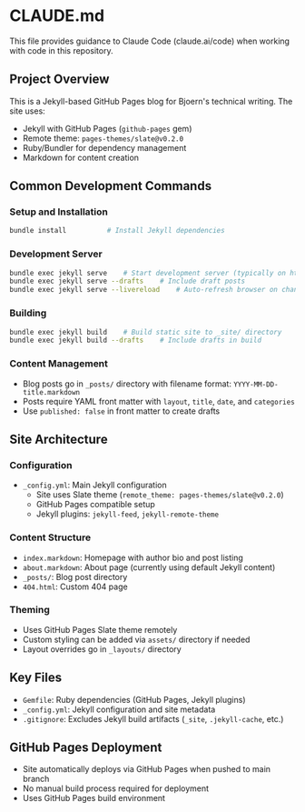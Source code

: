 # CLAUDE.md

This file provides guidance to Claude Code (claude.ai/code) when working with code in this repository.

## Project Overview

This is a Jekyll-based GitHub Pages blog for Bjoern's technical writing. The site uses:
- Jekyll with GitHub Pages (`github-pages` gem)
- Remote theme: `pages-themes/slate@v0.2.0`
- Ruby/Bundler for dependency management
- Markdown for content creation

## Common Development Commands

### Setup and Installation
```bash
bundle install          # Install Jekyll dependencies
```

### Development Server
```bash
bundle exec jekyll serve    # Start development server (typically on http://localhost:4000)
bundle exec jekyll serve --drafts    # Include draft posts
bundle exec jekyll serve --livereload    # Auto-refresh browser on changes
```

### Building
```bash
bundle exec jekyll build    # Build static site to _site/ directory
bundle exec jekyll build --drafts    # Include drafts in build
```

### Content Management
- Blog posts go in `_posts/` directory with filename format: `YYYY-MM-DD-title.markdown`
- Posts require YAML front matter with `layout`, `title`, `date`, and `categories`
- Use `published: false` in front matter to create drafts

## Site Architecture

### Configuration
- `_config.yml`: Main Jekyll configuration
  - Site uses Slate theme (`remote_theme: pages-themes/slate@v0.2.0`)
  - GitHub Pages compatible setup
  - Jekyll plugins: `jekyll-feed`, `jekyll-remote-theme`

### Content Structure
- `index.markdown`: Homepage with author bio and post listing
- `about.markdown`: About page (currently using default Jekyll content)
- `_posts/`: Blog post directory
- `404.html`: Custom 404 page

### Theming
- Uses GitHub Pages Slate theme remotely
- Custom styling can be added via `assets/` directory if needed
- Layout overrides go in `_layouts/` directory

## Key Files
- `Gemfile`: Ruby dependencies (GitHub Pages, Jekyll plugins)
- `_config.yml`: Jekyll configuration and site metadata
- `.gitignore`: Excludes Jekyll build artifacts (`_site`, `.jekyll-cache`, etc.)

## GitHub Pages Deployment
- Site automatically deploys via GitHub Pages when pushed to main branch
- No manual build process required for deployment
- Uses GitHub Pages build environment